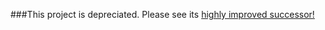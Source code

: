 ###This project is depreciated. Please see its [highly improved successor!](https://github.com/halirutan/Mathematica-SE-Tools)

